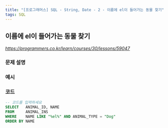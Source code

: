 ```yaml
---
title: "[프로그래머스] SQL - String, Date - 2 - 이름에 el이 들어가는 동물 찾기"
tags: SQL
---
```


## 이름에 el이 들어가는 동물 찾기

*<https://programmers.co.kr/learn/courses/30/lessons/59047>*

### 문제 설명

### 예시

### 코드

``` sql
-- 코드를 입력하세요
SELECT   ANIMAL_ID, NAME
FROM     ANIMAL_INS
WHERE    NAME LIKE "%el%" AND ANIMAL_TYPE = "Dog"
ORDER BY NAME
```